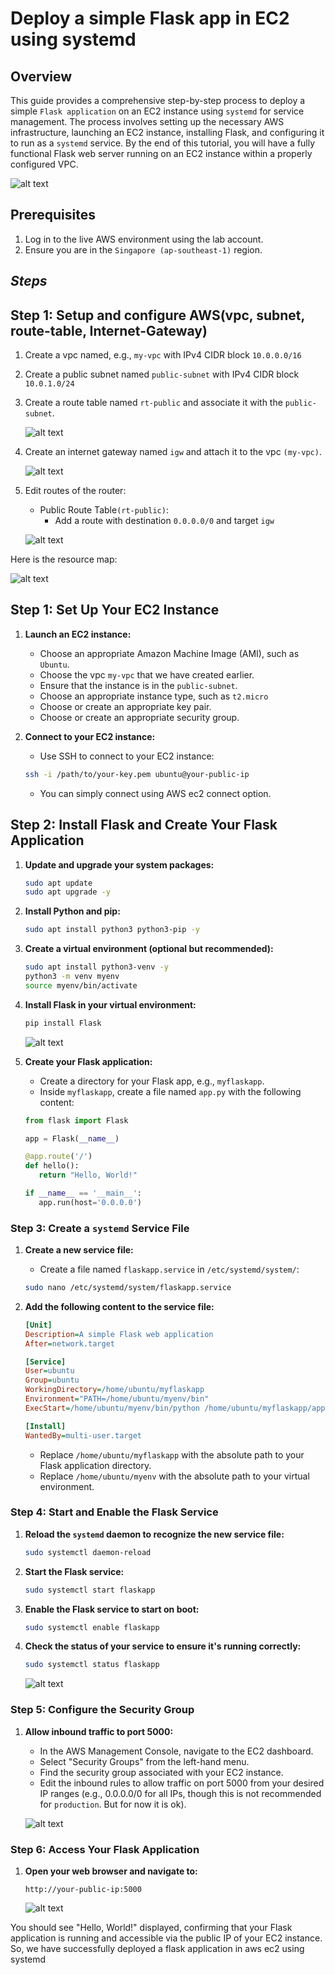 # Deploy a simple Flask app in EC2 using systemd

## Overview
This guide provides a comprehensive step-by-step process to deploy a simple `Flask application` on an EC2 instance using `systemd` for service management. The process involves setting up the necessary AWS infrastructure, launching an EC2 instance, installing Flask, and configuring it to run as a `systemd` service. By the end of this tutorial, you will have a fully functional Flask web server running on an EC2 instance within a properly configured VPC.

![alt text](https://github.com/Konami33/poridhi.io.intern/raw/main/AWS%20networking%20lab/lab%2009/images/image-4.png)

## Prerequisites

1. Log in to the live AWS environment using the lab account.
2. Ensure you are in the `Singapore (ap-southeast-1)` region.

## *Steps*

## Step 1: Setup and configure AWS(vpc, subnet, route-table, Internet-Gateway)

1. Create a vpc named, e.g., `my-vpc` with IPv4 CIDR block `10.0.0.0/16`
2. Create a public subnet named `public-subnet` with IPv4 CIDR block `10.0.1.0/24`
3. Create a route table named `rt-public` and associate it with the `public-subnet`.

   ![alt text](https://github.com/Konami33/poridhi.io.intern/raw/main/AWS%20networking%20lab/lab%2009/images/image-1.png)

4. Create an internet gateway named `igw` and attach it to the vpc `(my-vpc)`.

   ![alt text](https://github.com/Konami33/poridhi.io.intern/raw/main/AWS%20networking%20lab/lab%2009/images/image-2.png)

5. Edit routes of the router:
   - Public Route Table`(rt-public)`:
      - Add a route with destination `0.0.0.0/0` and target `igw`

   ![alt text](https://github.com/Konami33/poridhi.io.intern/raw/main/AWS%20networking%20lab/lab%2009/images/image-3.png)

Here is the resource map:

![alt text](https://github.com/Konami33/poridhi.io.intern/raw/main/AWS%20networking%20lab/lab%2009/images/image.png)


## Step 1: Set Up Your EC2 Instance

1. **Launch an EC2 instance:**
   - Choose an appropriate Amazon Machine Image (AMI), such as `Ubuntu`.
   - Choose the vpc `my-vpc` that we have created earlier.
   - Ensure that the instance is in the `public-subnet`.
   - Choose an appropriate instance type, such as `t2.micro`
   - Choose or create an appropriate key pair.
   - Choose or create an appropriate security group.

2. **Connect to your EC2 instance:**
   - Use SSH to connect to your EC2 instance:
   ```bash
   ssh -i /path/to/your-key.pem ubuntu@your-public-ip
   ```
   - You can simply connect using AWS ec2 connect option. 

## Step 2: Install Flask and Create Your Flask Application

1. **Update and upgrade your system packages:**
   ```bash
   sudo apt update
   sudo apt upgrade -y
   ```

2. **Install Python and pip:**
   ```bash
   sudo apt install python3 python3-pip -y
   ```

3. **Create a virtual environment (optional but recommended):**
   ```bash
   sudo apt install python3-venv -y
   python3 -m venv myenv
   source myenv/bin/activate
   ```

4. **Install Flask in your virtual environment:**
   ```bash
   pip install Flask
   ```
   ![alt text](https://github.com/Konami33/poridhi.io.intern/raw/main/AWS%20networking%20lab/lab%2009/images/image-6.png)

5. **Create your Flask application:**
   - Create a directory for your Flask app, e.g., `myflaskapp`.
   - Inside `myflaskapp`, create a file named `app.py` with the following content:
   ```python
   from flask import Flask

   app = Flask(__name__)

   @app.route('/')
   def hello():
      return "Hello, World!"

   if __name__ == '__main__':
      app.run(host='0.0.0.0')
   ```

### Step 3: Create a `systemd` Service File

1. **Create a new service file:**
   - Create a file named `flaskapp.service` in `/etc/systemd/system/`:
   ```bash
   sudo nano /etc/systemd/system/flaskapp.service
   ```

2. **Add the following content to the service file:**
   ```ini
   [Unit]
   Description=A simple Flask web application
   After=network.target

   [Service]
   User=ubuntu
   Group=ubuntu
   WorkingDirectory=/home/ubuntu/myflaskapp
   Environment="PATH=/home/ubuntu/myenv/bin"
   ExecStart=/home/ubuntu/myenv/bin/python /home/ubuntu/myflaskapp/app.py

   [Install]
   WantedBy=multi-user.target
   ```
   - Replace `/home/ubuntu/myflaskapp` with the absolute path to your Flask application directory.
   - Replace `/home/ubuntu/myenv` with the absolute path to your virtual environment.

### Step 4: Start and Enable the Flask Service

1. **Reload the `systemd` daemon to recognize the new service file:**
   ```bash
   sudo systemctl daemon-reload
   ```

2. **Start the Flask service:**
   ```bash
   sudo systemctl start flaskapp
   ```

3. **Enable the Flask service to start on boot:**
   ```bash
   sudo systemctl enable flaskapp
   ```

4. **Check the status of your service to ensure it's running correctly:**
   ```bash
   sudo systemctl status flaskapp
   ```

   ![alt text](https://github.com/Konami33/poridhi.io.intern/raw/main/AWS%20networking%20lab/lab%2009/images/image-7.png)

### Step 5: Configure the Security Group

1. **Allow inbound traffic to port 5000:**
   - In the AWS Management Console, navigate to the EC2 dashboard.
   - Select "Security Groups" from the left-hand menu.
   - Find the security group associated with your EC2 instance.
   - Edit the inbound rules to allow traffic on port 5000 from your desired IP ranges (e.g., 0.0.0.0/0 for all IPs, though this is not recommended for `production`. But for now it is ok).

   ![alt text](https://github.com/Konami33/poridhi.io.intern/raw/main/AWS%20networking%20lab/lab%2009/images/image-8.png)

### Step 6: Access Your Flask Application

1. **Open your web browser and navigate to:**
   ```http
   http://your-public-ip:5000
   ```

   ![alt text](https://github.com/Konami33/poridhi.io.intern/raw/main/AWS%20networking%20lab/lab%2009/images/image-9.png)

You should see "Hello, World!" displayed, confirming that your Flask application is running and accessible via the public IP of your EC2 instance. So, we have successfully deployed a flask application in aws ec2 using systemd